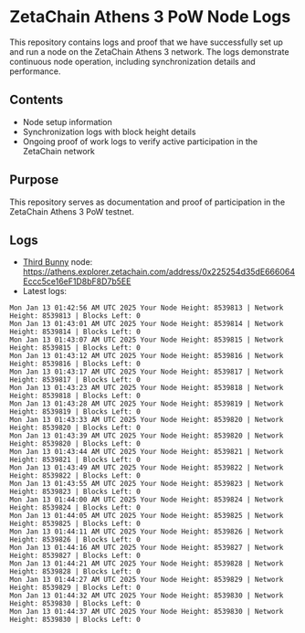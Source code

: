# ZetaChain Athens 3 PoW Node Logs
This repository contains logs and proof that we have successfully set up and run a node on the ZetaChain Athens 3 network. The logs demonstrate continuous node operation, including synchronization details and performance.

## Contents
- Node setup information
- Synchronization logs with block height details
- Ongoing proof of work logs to verify active participation in the ZetaChain network

## Purpose
This repository serves as documentation and proof of participation in the ZetaChain Athens 3 PoW testnet.

## Logs

- [Third Bunny](https://thirdbunny.xyz/) node: https://athens.explorer.zetachain.com/address/0x225254d35dE666064Eccc5ce16eF1D8bF8D7b5EE
- Latest logs:
```
Mon Jan 13 01:42:56 AM UTC 2025 Your Node Height: 8539813 | Network Height: 8539813 | Blocks Left: 0
Mon Jan 13 01:43:01 AM UTC 2025 Your Node Height: 8539814 | Network Height: 8539814 | Blocks Left: 0
Mon Jan 13 01:43:07 AM UTC 2025 Your Node Height: 8539815 | Network Height: 8539815 | Blocks Left: 0
Mon Jan 13 01:43:12 AM UTC 2025 Your Node Height: 8539816 | Network Height: 8539816 | Blocks Left: 0
Mon Jan 13 01:43:17 AM UTC 2025 Your Node Height: 8539817 | Network Height: 8539817 | Blocks Left: 0
Mon Jan 13 01:43:23 AM UTC 2025 Your Node Height: 8539818 | Network Height: 8539818 | Blocks Left: 0
Mon Jan 13 01:43:28 AM UTC 2025 Your Node Height: 8539819 | Network Height: 8539819 | Blocks Left: 0
Mon Jan 13 01:43:33 AM UTC 2025 Your Node Height: 8539820 | Network Height: 8539820 | Blocks Left: 0
Mon Jan 13 01:43:39 AM UTC 2025 Your Node Height: 8539820 | Network Height: 8539820 | Blocks Left: 0
Mon Jan 13 01:43:44 AM UTC 2025 Your Node Height: 8539821 | Network Height: 8539821 | Blocks Left: 0
Mon Jan 13 01:43:49 AM UTC 2025 Your Node Height: 8539822 | Network Height: 8539822 | Blocks Left: 0
Mon Jan 13 01:43:55 AM UTC 2025 Your Node Height: 8539823 | Network Height: 8539823 | Blocks Left: 0
Mon Jan 13 01:44:00 AM UTC 2025 Your Node Height: 8539824 | Network Height: 8539824 | Blocks Left: 0
Mon Jan 13 01:44:05 AM UTC 2025 Your Node Height: 8539825 | Network Height: 8539825 | Blocks Left: 0
Mon Jan 13 01:44:11 AM UTC 2025 Your Node Height: 8539826 | Network Height: 8539826 | Blocks Left: 0
Mon Jan 13 01:44:16 AM UTC 2025 Your Node Height: 8539827 | Network Height: 8539827 | Blocks Left: 0
Mon Jan 13 01:44:21 AM UTC 2025 Your Node Height: 8539828 | Network Height: 8539828 | Blocks Left: 0
Mon Jan 13 01:44:27 AM UTC 2025 Your Node Height: 8539829 | Network Height: 8539829 | Blocks Left: 0
Mon Jan 13 01:44:32 AM UTC 2025 Your Node Height: 8539830 | Network Height: 8539830 | Blocks Left: 0
Mon Jan 13 01:44:37 AM UTC 2025 Your Node Height: 8539830 | Network Height: 8539830 | Blocks Left: 0
```
